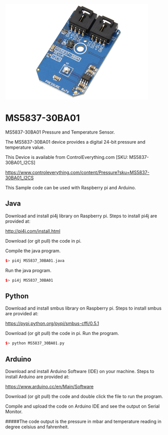 [![MS5837-30BA01](MS5837-30BA01_I2CS.png)](https://www.controleverything.com/content/Pressure?sku=MS5837-30BA01_I2CS)
# MS5837-30BA01
MS5837-30BA01 Pressure and Temperature Sensor.

The MS5837-30BA01 device provides a digital 24-bit pressure and temperature value.

This Device is available from ControlEverything.com [SKU: MS5837-30BA01_I2CS]

https://www.controleverything.com/content/Pressure?sku=MS5837-30BA01_I2CS

This Sample code can be used with Raspberry pi and Arduino.

## Java
Download and install pi4j library on Raspberry pi. Steps to install pi4j are provided at:

http://pi4j.com/install.html

Download (or git pull) the code in pi.

Compile the java program.
```cpp
$> pi4j MS5837_30BA01.java
```

Run the java program.
```cpp
$> pi4j MS5837_30BA01
```

## Python
Download and install smbus library on Raspberry pi. Steps to install smbus are provided at:

https://pypi.python.org/pypi/smbus-cffi/0.5.1

Download (or git pull) the code in pi. Run the program.

```cpp
$> python MS5837_30BA01.py
```
## Arduino
Download and install Arduino Software (IDE) on your machine. Steps to install Arduino are provided at:

https://www.arduino.cc/en/Main/Software

Download (or git pull) the code and double click the file to run the program.

Compile and upload the code on Arduino IDE and see the output on Serial Monitor.


#####The code output is the pressure in mbar and temperature reading in degree celsius and fahrenheit.
